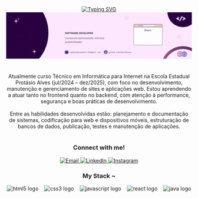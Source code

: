<div align="center">
  <a href="https://git.io/typing-svg">
    <img src="https://readme-typing-svg.demolab.com?font=Fira+Code&weight=500&size=22&pause=1000&color=000000&center=true&vCenter=true&random=false&width=524&lines=Prazer,+Oscar+Ricardo" alt="Typing SVG">
  </a>
</div>


<img align="center" alt="" src="./src/header-gif.gif">

#

<p align="center">
  Atualmente curso Técnico em Informática para Internet na Escola Estadual Protásio Alves (jul/2024 – dez/2025), com foco no desenvolvimento, manutenção e gerenciamento de sites e aplicações web. Estou aprendendo a atuar tanto no frontend quanto no backend, com atenção à performance, segurança e boas práticas de desenvolvimento.
  <br><br>
  Entre as habilidades desenvolvidas estão: planejamento e documentação de sistemas, codificação para web e dispositivos móveis, estruturação de bancos de dados, publicação, testes e manutenção de aplicações.
</p>

#


<h3 align="center">Connect with me!</h3>

<p align="center">
  <a href="mailto:oscar.rsantos@gmail.com">
    <img src="https://img.shields.io/badge/-Email-000?style=for-the-badge&logo=microsoft-outlook&logoColor=FF00F6&color=FFF" alt="Email" />
  </a>
  <a href="https://www.linkedin.com/in/oscarricardo">
    <img src="https://img.shields.io/badge/-LinkedIn-000?style=for-the-badge&logo=linkedin&logoColor=FF00F6&color=FFF" alt="LinkedIn" />
  </a>
  <a href="https://www.instagram.com/oscar_ricardo_ss?utm_source=ig_web_button_share_sheet&igsh=ZDNlZDc0MzIxNw%3D%3D)">
    <img src="https://img.shields.io/badge/-Instagram-000?style=for-the-badge&logo=instagram&logoColor=FF00F6&color=FFF" alt="Instagram" />
  </a>
</p>

<h3 align="center">My Stack ~</h3>

<div align="center">
  <img src="https://cdn.jsdelivr.net/gh/devicons/devicon/icons/html5/html5-original.svg" height="25" alt="html5 logo" />
  <img width="8" />
  <img src="https://cdn.jsdelivr.net/gh/devicons/devicon/icons/css3/css3-original.svg" height="25" alt="css3 logo" />
  <img width="8" />
  <img src="https://cdn.jsdelivr.net/gh/devicons/devicon/icons/javascript/javascript-plain.svg" height="25" alt="javascript logo" />
  <img width="8" />
  <img src="https://cdn.jsdelivr.net/gh/devicons/devicon/icons/react/react-original.svg" height="25" alt="react logo" />
  <img width="8" />
  <img src="https://cdn.jsdelivr.net/gh/devicons/devicon/icons/java/java-original.svg" height="25" alt="java logo" />
</div>



